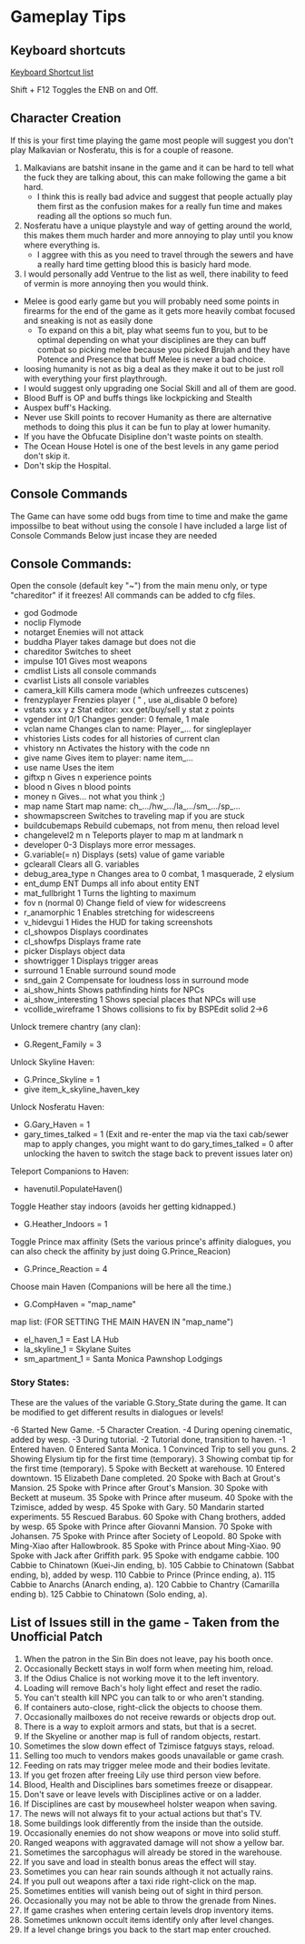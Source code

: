 # Gameplay Tips

## Keyboard shortcuts

[Keyboard Shortcut list](img/vampire-the-masquarade-bloodlines---layout-and-hotkeys.png)

Shift + F12 Toggles the ENB on and Off.

## Character Creation

If this is your first time playing the game most people will suggest you don't play Malkavian or Nosferatu, this is for a couple of reasone.

1. Malkavians are batshit insane in the game and it can be hard to tell what the fuck they are talking about, this can make following the game a bit hard.
    - I think this is really bad advice and suggest that people actually play them first as the confusion makes for a really fun time and makes reading all the options so much fun.
2. Nosferatu have a unique playstyle and way of getting around the world, this makes them much harder and more annoying to play until you know where everything is.
    - I aggree with this as you need to travel through the sewers and have a really hard time getting blood this is basicly hard mode.
3. I would personally add Ventrue to the list as well, there inability to feed of vermin is more annoying then you would think.

- Melee is good early game but you will probably need some points in firearms for the end of the game as it gets more heavily combat focused and sneaking is not as easily done
    - To expand on this a bit, play what seems fun to you, but to be optimal depending on what your disciplines are they can buff combat so picking melee because you picked Brujah and they have Potence and Presence that buff Melee is never a bad choice.
- loosing humanity is not as big a deal as they make it out to be just roll with everything your first playthrough.
- I would suggest only upgrading one Social Skill and all of them are good.
- Blood Buff is OP and buffs things like lockpicking and Stealth
- Auspex buff's Hacking.
- Never use Skill points to recover Humanity as there are alternative methods to doing this plus it can be fun to play at lower humanity.
- If you have the Obfucate Disipline don't waste points on stealth.
- The Ocean House Hotel is one of the best levels in any game period don't skip it.
- Don't skip the Hospital.

## Console Commands

The Game can have some odd bugs from time to time and make the game impossilbe to beat without using the console I have included a large list of Console Commands Below just incase they are needed

Console Commands:
-----------------
Open the console (default key "~") from the main menu only, or type
"chareditor" if it freezes! All commands can be added to cfg files.

- god                     Godmode
- noclip                  Flymode
- notarget                Enemies will not attack
- buddha                  Player takes damage but does not die
- chareditor              Switches to sheet
- impulse 101             Gives most weapons
- cmdlist                 Lists all console commands
- cvarlist                Lists all console variables
- camera_kill             Kills camera mode (which unfreezes cutscenes)
- frenzyplayer            Frenzies player ( " , use ai_disable 0 before)
- vstats xxx y z          Stat editor: xxx get/buy/sell y stat z points
- vgender int 0/1         Changes gender: 0 female, 1 male
- vclan name              Changes clan to name: Player_... for singleplayer
- vhistories              Lists codes for all histories of current clan
- vhistory nn             Activates the history with the code nn
- give name               Gives item to player: name item_...
- use name                Uses the item
- giftxp n                Gives n experience points
- blood n                 Gives n blood points
- money n                 Gives... not what you think ;)
- map name                Start map name: ch_.../hw_.../la_.../sm_.../sp_...
- showmapscreen           Switches to traveling map if you are stuck
- buildcubemaps           Rebuild cubemaps, not from menu, then reload level
- changelevel2 m n        Teleports player to map m at landmark n 
- developer 0-3           Displays more error messages.
- G.variable(= n)         Displays (sets) value of game variable
- gclearall               Clears all G. variables
- debug_area_type n       Changes area to 0 combat, 1 masquerade, 2 elysium
- ent_dump ENT            Dumps all info about entity ENT
- mat_fullbright 1        Turns the lighting to maximum
- fov n (normal 0)        Change field of view for widescreens
- r_anamorphic 1          Enables stretching for widescreens
- v_hidevgui 1            Hides the HUD for taking screenshots
- cl_showpos              Displays coordinates
- cl_showfps              Displays frame rate
- picker                  Displays object data
- showtrigger 1           Displays trigger areas
- surround 1              Enable surround sound mode
- snd_gain 2              Compensate for loudness loss in surround mode
- ai_show_hints           Shows pathfinding hints for NPCs
- ai_show_interesting 1   Shows special places that NPCs will use
- vcollide_wireframe 1    Shows collisions to fix by BSPEdit solid 2->6

Unlock tremere chantry (any clan):
- G.Regent_Family = 3

Unlock Skyline Haven:
- G.Prince_Skyline = 1
- give item_k_skyline_haven_key

Unlock Nosferatu Haven:
- G.Gary_Haven = 1
- gary_times_talked = 1
(Exit and re-enter the map via the taxi cab/sewer map to apply changes, you might want to do gary_times_talked = 0 after unlocking the
haven to switch the stage back to prevent issues later on)

Teleport Companions to Haven:
- havenutil.PopulateHaven()

Toggle Heather stay indoors (avoids her getting kidnapped.)
- G.Heather_Indoors = 1

Toggle Prince max affinity (Sets the various prince's affinity dialogues, you can also check the affinity by just doing G.Prince_Reacion)
- G.Prince_Reaction = 4

Choose main Haven (Companions will be here all the time.)
 - G.CompHaven = "map_name"

map list: (FOR SETTING THE MAIN HAVEN IN "map_name")
- el_haven_1 = East LA Hub
- la_skyline_1 = Skylane Suites
- sm_apartment_1 = Santa Monica Pawnshop Lodgings 

### Story States:
These are the values of the variable G.Story_State during the game.
It can be modified to get different results in dialogues or levels!

-6	Started New Game.
-5	Character Creation.
-4	During opening cinematic, added by wesp.
-3	During tutorial.
-2	Tutorial done, transition to haven.
-1	Entered haven.
0	Entered Santa Monica.
1	Convinced Trip to sell you guns.
2	Showing Elysium tip for the first time (temporary).
3	Showing combat tip for the first time (temporary).
5	Spoke with Beckett at warehouse.
10	Entered downtown.
15	Elizabeth Dane completed.
20	Spoke with Bach at Grout's Mansion.
25	Spoke with Prince after Grout's Mansion.
30	Spoke with Beckett at museum.
35	Spoke with Prince after museum.
40	Spoke with the Tzimisce, added by wesp.
45	Spoke with Gary.
50	Mandarin started experiments.
55	Rescued Barabus.
60	Spoke with Chang brothers, added by wesp.
65	Spoke with Prince after Giovanni Mansion.
70	Spoke with Johansen.
75	Spoke with Prince after Society of Leopold.
80	Spoke with Ming-Xiao after Hallowbrook.
85	Spoke with Prince about Ming-Xiao.
90	Spoke with Jack after Griffith park.
95	Spoke with endgame cabbie.
100	Cabbie to Chinatown (Kuei-Jin ending, b).
105	Cabbie to Chinatown (Sabbat ending, b), added by wesp.
110	Cabbie to Prince (Prince ending, a).
115	Cabbie to Anarchs (Anarch ending, a).
120	Cabbie to Chantry (Camarilla ending b).
125	Cabbie to Chinatown (Solo ending, a).

## List of Issues still in the game - Taken from the Unofficial Patch

1. When the patron in the Sin Bin does not leave, pay his booth once.
2. Occasionally Beckett stays in wolf form when meeting him, reload.
3. If the Odius Chalice is not working move it to the left inventory.
4. Loading will remove Bach's holy light effect and reset the radio.
5. You can't stealth kill NPC you can talk to or who aren't standing.
6. If containers auto-close, right-click the objects to choose them.
7. Occasionally mailboxes do not receive rewards or objects drop out.
8. There is a way to exploit armors and stats, but that is a secret.
9. If the Skyeline or another map is full of random objects, restart.
10. Sometimes the slow down effect of Tzimisce fatguys stays, reload.
11. Selling too much to vendors makes goods unavailable or game crash.
12. Feeding on rats may trigger melee mode and their bodies levitate.
13. If you get frozen after freeing Lily use third person view before.
14. Blood, Health and Disciplines bars sometimes freeze or disappear.
15. Don't save or leave levels with Disciplines active or on a ladder.
16. If Disciplines are cast by mousewheel holster weapon when saving.
17. The news will not always fit to your actual actions but that's TV.
18. Some buildings look differently from the inside than the outside.
19. Occasionally enemies do not show weapons or move into solid stuff.
20. Ranged weapons with aggravated damage will not show a yellow bar.
21. Sometimes the sarcophagus will already be stored in the warehouse.
22. If you save and load in stealth bonus areas the effect will stay.
23. Sometimes you can hear rain sounds although it not actually rains.
24. If you pull out weapons after a taxi ride right-click on the map.
25. Sometimes entities will vanish being out of sight in third person.
26. Occasionally you may not be able to throw the grenade from Nines.
27. If game crashes when entering certain levels drop inventory items.
28. Sometimes unknown occult items identify only after level changes.
29. If a level change brings you back to the start map enter crouched.